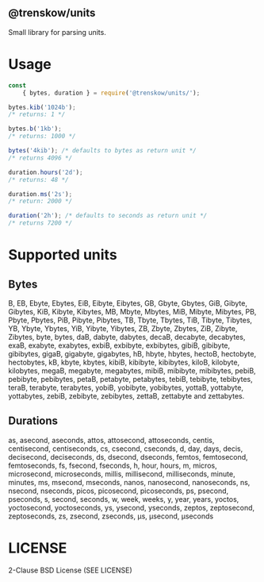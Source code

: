 @trenskow/units
----

Small library for parsing units.

# Usage

````javascript
const
	{ bytes, duration } = require('@trenskow/units/');
````

````javascript
bytes.kib('1024b');
/* returns: 1 */

bytes.b('1kb');
/* returns: 1000 */

bytes('4kib'); /* defaults to bytes as return unit */
/* returns 4096 */
````

````javascript
duration.hours('2d');
/* returns: 48 */

duration.ms('2s');
/* return: 2000 */

duration('2h'); /* defaults to seconds as return unit */
/* returns 7200 */
````

# Supported units

## Bytes

B, EB, Ebyte, Ebytes, EiB, Eibyte, Eibytes, GB, Gbyte, Gbytes, GiB, Gibyte, Gibytes, KiB, Kibyte, Kibytes, MB, Mbyte, Mbytes, MiB, Mibyte, Mibytes, PB, Pbyte, Pbytes, PiB, Pibyte, Pibytes, TB, Tbyte, Tbytes, TiB, Tibyte, Tibytes, YB, Ybyte, Ybytes, YiB, Yibyte, Yibytes, ZB, Zbyte, Zbytes, ZiB, Zibyte, Zibytes, byte, bytes, daB, dabyte, dabytes, decaB, decabyte, decabytes, exaB, exabyte, exabytes, exbiB, exbibyte, exbibytes, gibiB, gibibyte, gibibytes, gigaB, gigabyte, gigabytes, hB, hbyte, hbytes, hectoB, hectobyte, hectobytes, kB, kbyte, kbytes, kibiB, kibibyte, kibibytes, kiloB, kilobyte, kilobytes, megaB, megabyte, megabytes, mibiB, mibibyte, mibibytes, pebiB, pebibyte, pebibytes, petaB, petabyte, petabytes, tebiB, tebibyte, tebibytes, teraB, terabyte, terabytes, yobiB, yobibyte, yobibytes, yottaB, yottabyte, yottabytes, zebiB, zebibyte, zebibytes, zettaB, zettabyte and zettabytes.

## Durations

as, asecond, aseconds, attos, attosecond, attoseconds, centis, centisecond, centiseconds, cs, csecond, cseconds, d, day, days, decis, decisecond, deciseconds, ds, dsecond, dseconds, femtos, femtosecond, femtoseconds, fs, fsecond, fseconds, h, hour, hours, m, micros, microsecond, microseconds, millis, millisecond, milliseconds, minute, minutes, ms, msecond, mseconds, nanos, nanosecond, nanoseconds, ns, nsecond, nseconds, picos, picosecond, picoseconds, ps, psecond, pseconds, s, second, seconds, w, week, weeks, y, year, years, yoctos, yoctosecond, yoctoseconds, ys, ysecond, yseconds, zeptos, zeptosecond, zeptoseconds, zs, zsecond, zseconds, μs, μsecond, μseconds

# LICENSE

2-Clause BSD License (SEE LICENSE)